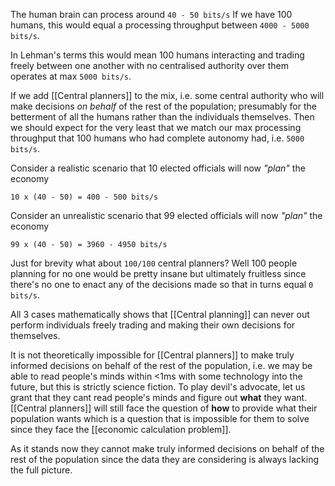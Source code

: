 The human brain can process around `40 - 50 bits/s`
If we have 100 humans, this would equal a processing throughput between `4000 - 5000 bits/s`.

In Lehman's terms this would mean 100 humans interacting and trading freely between one another with no centralised authority over them operates at max `5000 bits/s`.


If we add [[Central planners]] to the mix, i.e. some central authority who will make decisions _on behalf_ of the rest of the population; presumably for the betterment of all the humans rather than the individuals themselves. Then we should expect for the very least that we match our max processing throughput that 100 humans who had complete autonomy had, i.e. `5000 bits/s`.

Consider a realistic scenario that 10 elected officials will now _"plan"_ the economy
```
10 x (40 - 50) = 400 - 500 bits/s
```
Consider an unrealistic scenario that 99 elected officials will now _"plan"_ the economy
```
99 x (40 - 50) = 3960 - 4950 bits/s
```
Just for brevity what about `100/100` central planners?
Well 100 people planning for no one would be pretty insane but ultimately fruitless since there's no one to enact any of the decisions made so that in turns equal `0 bits/s`.

All 3 cases mathematically shows that [[Central planning]] can never out perform individuals freely trading and making their own decisions for themselves.


It is not theoretically impossible  for [[Central planners]] to make truly informed decisions on behalf of the rest of the population, i.e. we may be able to read people's minds within <1ms with some technology into the future, but this is strictly science fiction. To play devil's advocate, let us grant that they cant read people's minds and figure out __what__ they want. [[Central planners]] will still face the question of __how__ to provide what their population wants which is a question that is impossible for them to solve since they face the [[economic calculation problem]].

As it stands now they cannot make truly informed decisions on behalf of the rest of the population since the data they are considering is always lacking the full picture.


